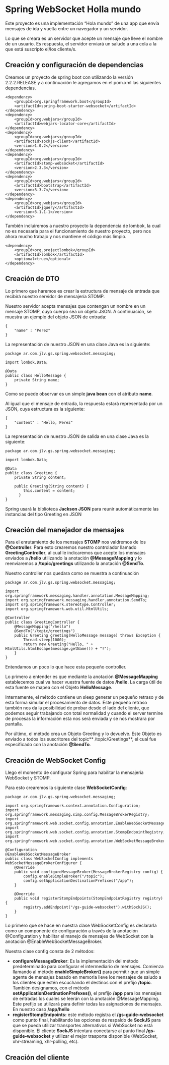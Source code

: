 # Spring WebSocket Holla mundo

Este proyecto es una implementación “Hola mundo” de una app que envía mensajes de ida y vuelta entre un navegador y un servidor. 

Lo que se creara es un servidor que acepte un mensaje que lleve el nombre de un usuario. Es respuesta, el servidor enviará un saludo a una cola a la que está suscripto el/los cliente/s.

## Creación y configuración de dependencias

Creamos un proyecto de spring boot con utilizando la versión 2.2.2.RELEASE y a continuación le agregamos en el pom.xml las siguientes dependencias.

    <dependency>
        <groupId>org.springframework.boot</groupId>
        <artifactId>spring-boot-starter-websocket</artifactId>
    </dependency>
    <dependency>
        <groupId>org.webjars</groupId>
        <artifactId>webjars-locator-core</artifactId>
    </dependency>
    <dependency>
        <groupId>org.webjars</groupId>
        <artifactId>sockjs-client</artifactId>
        <version>1.0.2</version>
    </dependency>
    <dependency>
        <groupId>org.webjars</groupId>
        <artifactId>stomp-websocket</artifactId>
        <version>2.3.3</version>
    </dependency>
    <dependency>
        <groupId>org.webjars</groupId>
        <artifactId>bootstrap</artifactId>
        <version>3.3.7</version>
    </dependency>
    <dependency>
        <groupId>org.webjars</groupId>
        <artifactId>jquery</artifactId>
        <version>3.1.1-1</version>
    </dependency>

También incluiremos a nuestro proyecto la dependencia de lombok, la cual no es necesaria para el funcionamiento de nuestro proyecto, pero nos ahora mucho trabajo y nos mantiene el código más limpio.

    <dependency>
        <groupId>org.projectlombok</groupId>
        <artifactId>lombok</artifactId>
        <optional>true</optional>
    </dependency>

## Creación de DTO
Lo primero que haremos es crear la estructura de mensaje de entrada que recibirá nuestro servidor de mensajería STOMP.

Nuestro servidor acepta mensajes que contengan un nombre en un mensaje STOMP, cuyo cuerpo sea un objeto JSON. A continuación, se muestra un ejemplo del objeto JSON de entrada:

    {
        "name" : "Perez"
    }

La representación de nuestro JSON en una clase Java es la siguiente:

    package ar.com.jlv.gs.spring.websocket.messaging;

    import lombok.Data;

    @Data
    public class HelloMessage {
        private String name;
    }

Como se puede observar es un simple **java bean** con el atributo **name**.

Al igual que el mensaje de entrada, la respuesta estará representada por un JSON, cuya estructura es la siguiente:

    {
        "content" : "Hello, Perez"
    }

La representación de nuestro JSON de salida en una clase Java es la siguiente:

    package ar.com.jlv.gs.spring.websocket.messaging;

    import lombok.Data;

    @Data
    public class Greeting {
        private String content;
    
        public Greeting(String content) {
            this.content = content;
          }
    }

Spring usará la biblioteca **Jackson JSON** para reunir automáticamente las instancias del  tipo Greeting en JSON

## Creación del manejador de mensajes
Para el enrutamiento de los mensajes **STOMP** nos valdremos de los **@Controller**. Para esto crearemos nuestro controlador llamado **GreetingController**, al cual le indicaremos que acepte los mensajes enviados a **/hello** utilizando la anotación **@MessageMapping** y lo reenviaremos a **/topic/greetings** utilizando la anotación **@SendTo**.

Nuestro controller nos quedara como se muestra a continuación

    package ar.com.jlv.gs.spring.websocket.messaging;

    import org.springframework.messaging.handler.annotation.MessageMapping;
    import org.springframework.messaging.handler.annotation.SendTo;
    import org.springframework.stereotype.Controller;
    import org.springframework.web.util.HtmlUtils;

    @Controller
    public class GreetingController {
	    @MessageMapping("/hello")
	    @SendTo("/topic/greetings")
	    public Greeting greeting(HelloMessage message) throws Exception {
		    Thread.sleep(1000);
		    return new Greeting("Hello, " + HtmlUtils.htmlEscape(message.getName()) + "!");
	    }
    }

Entendamos un poco lo que hace esta pequeño controller. 

Lo primero a entender es que mediante la anotación **@MessageMapping** establecemos cual va hacer vuestra fuente de datos **/hello**. La carga útil de esta fuente se mapea con el Objeto **HelloMessage**.

Internamente, el método contiene un sleep generar un pequeño retraso y de esta forma simular el procesamiento de datos. Este pequeño retraso también nos da la posibilidad de probar desde el lado del cliente, que podemos seguir trabajando con total normalidad y cuando el server termine de procesas la información esta nos será enviada y se nos mostrara por pantalla.

Por último, el método crea un Objeto Greeting y lo devuelve. Este Objeto es enviado a todos los suscritores del topic** /topic/Greetings**, el cual fue especificado con la anotación **@SendTo**. 

## Creación de WebSocket Config

Llego el momento de configurar Spring para habilitar la mensajería WebSocket y STOMP.

Para esto crearemos la siguiente clase **WebSocketConfig**:

    package ar.com.jlv.gs.spring.websocket.messaging;

    import org.springframework.context.annotation.Configuration;
    import org.springframework.messaging.simp.config.MessageBrokerRegistry;
    import org.springframework.web.socket.config.annotation.EnableWebSocketMessageBroker;
    import org.springframework.web.socket.config.annotation.StompEndpointRegistry;
    import org.springframework.web.socket.config.annotation.WebSocketMessageBrokerConfigurer;

    @Configuration
    @EnableWebSocketMessageBroker
    public class WebSocketConfig implements WebSocketMessageBrokerConfigurer {
	    @Override
        public void configureMessageBroker(MessageBrokerRegistry config) {
            config.enableSimpleBroker("/topic");
            config.setApplicationDestinationPrefixes("/app");
        }

        @Override
        public void registerStompEndpoints(StompEndpointRegistry registry) {
            registry.addEndpoint("/gs-guide-websocket").withSockJS();
        }
    }

Lo primero que se hace en nuestra clase WebSocketConfig es declararla como un componente de configuración a través de la anotación @Configuration y habilitar el manejo de mensajes de WebSocket con la anotación @EnableWebSocketMessageBroker.

Nuestra clase config consta de 2 métodos:
* **configureMessageBroker**: Es la implementación del método predeterminado para configurar el intermediario de mensajes. Comienza llamando al método **enableSimpleBroker()** para permitir que un simple agente de mensajes basado en memoria lleve los mensajes de saludo a los clientes que estén escuchando el destinos con el prefijo **/topic**. También designamos, con el método **setApplicationDestinationPrefexes()**, el prefijo **/app** para los mensajes de entradas los cuales se leerán con la anotación @MessageMapping. Este prefijo se utilizará para definir todas las asignaciones de mensajes. En nuestro caso **/app/hello**
* **registerStompEndpoints:** este método registra el **/gs-guide-websocket** como punto final, habilitando las opciones de respaldo de **SockJS** para que se pueda utilizar transportes alternativos si WebSocket no está disponible. El cliente **SockJS** intentara conectarse al punto final **/gs-guide-websocket** y utilizar el mejor trasporte disponible (WebSocket, xhr-streaming, xhr-polling, etc).


## Creación del cliente
